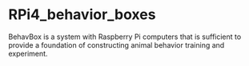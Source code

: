 # RPi4_behavior_boxes
BehavBox is a system with Raspberry Pi computers that is sufficient to provide a foundation of constructing animal behavior training and experiment.
